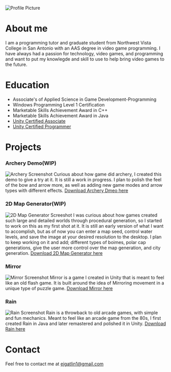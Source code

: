 ![Profile Picture](https://media.licdn.com/dms/image/C4D03AQFLZR9rYVi50A/profile-displayphoto-shrink_200_200/0?e=1573084800&v=beta&t=7WqiMQK2ubLEVUvAv51kR6aITWV0B4kRjXNwmPETZ3c)

# About me

I am a programming tutor and graduate student from Northwest Vista College in San Antonio with an AAS degree in video game programming. I have always had a passion for technology, video games, and programming and want to put my knowlegde and skill to use to help bring video games to the future.


# Education

* Associate's of Applied Science in Game Development-Programming
* Windows Programming Level 1 Certification
* Marketable Skills Achievement Award in C++
* Marketable Skills Achievement Award in Java
* [Unity Certified Associate](https://www.youracclaim.com/badges/1f984bb8-5086-4001-aabc-3121eda9c74e)
* [Unity Certified Programmer](https://www.youracclaim.com/badges/19d2b6e1-4c14-4c08-95a3-aed38fb29a70)


# Projects


### Archery Demo(WIP)
![Archery Screenshot](https://i.imgur.com/4ErX2Pt.png)
Curious about how game did archery, I created this demo to give a try at it. It is still a work in progress. I plan to polish the feel of the bow and arrow more, as well as adding new game modes and arrow types with different effects.
[Download Archery Dmeo here](https://drive.google.com/file/d/1_gwIg3IgfdhVP8Z7ZkRlaKWVAB9SIcWG/view?usp=sharing)



### 2D Map Generator(WIP)
![2D Map Generator Screeshot](https://i.imgur.com/Ga1Rxeb.png)
I was curious about how games created such large and detailed worlds through procedural generation, so I started to work on this as my first shot at it. It is still an early version of what I want to accomplish, but as of now you can enter a map seed, control water levels, and save the image at your desired resolution to the desktop. I plan to keep working on it and add; different types of boimes, polar cap generations, give the user more control over the map generation, and city generation.
[Download 2D Map Generator here](https://drive.google.com/file/d/1soNSlbWtb64cYFhWh7mcbgdtTg_UpuQf/view?usp=sharing)


### Mirror
![Mirror Screenshot](https://i.imgur.com/XjaivzD.png)
Mirror is a game I created in Unity that is meant to feel like an old flash game. It is built around the idea of Mirroring movement in a unique type of puzzle game.
[Download Mirror here](https://drive.google.com/file/d/189QElTLCLSyNkSkNEd4Gd5LGLF9YrTDd/view?usp=sharing)

### Rain
![Rain Screenshot](https://i.imgur.com/9tmkvgZ.png)
Rain is a throwback to old arcade games, with simple and fun mechanics. Meant to feel like an arcade game from the 80s, I first created Rain in Java and later remastered and polished it in Unity.
[Download Rain here](https://drive.google.com/file/d/1U1uXsZGEKTzt51tTxI9H1yedkErtGLdB/view?usp=sharing)


# Contact
Feel free to contact me at ejgatlin1@gmail.com
